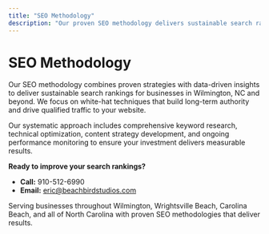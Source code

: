 ```yaml
---
title: "SEO Methodology"
description: "Our proven SEO methodology delivers sustainable search rankings through data-driven strategies and white-hat techniques."
---
```


# SEO Methodology

Our SEO methodology combines proven strategies with data-driven insights to deliver sustainable search rankings for businesses in Wilmington, NC and beyond. We focus on white-hat techniques that build long-term authority and drive qualified traffic to your website.

Our systematic approach includes comprehensive keyword research, technical optimization, content strategy development, and ongoing performance monitoring to ensure your investment delivers measurable results.

**Ready to improve your search rankings?**
- **Call:** 910-512-6990
- **Email:** eric@beachbirdstudios.com

Serving businesses throughout Wilmington, Wrightsville Beach, Carolina Beach, and all of North Carolina with proven SEO methodologies that deliver results.